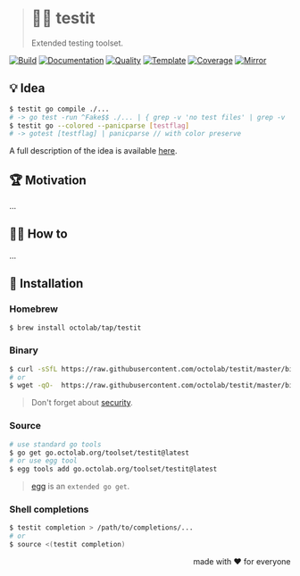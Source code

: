 > # 👨‍🍳 testit
>
> Extended testing toolset.

[![Build][build.icon]][build.page]
[![Documentation][docs.icon]][docs.page]
[![Quality][quality.icon]][quality.page]
[![Template][template.icon]][template.page]
[![Coverage][coverage.icon]][coverage.page]
[![Mirror][mirror.icon]][mirror.page]

## 💡 Idea

```bash
$ testit go compile ./...
# -> go test -run ^Fake$$ ./... | { grep -v 'no test files' | grep -v 'no tests to run' || true }
$ testit go --colored --panicparse [testflag]
# -> gotest [testflag] | panicparse // with color preserve
```

A full description of the idea is available [here][design.page].

## 🏆 Motivation

...

## 🤼‍♂️ How to

...

## 🧩 Installation

### Homebrew

```bash
$ brew install octolab/tap/testit
```

### Binary

```bash
$ curl -sSfL https://raw.githubusercontent.com/octolab/testit/master/bin/install | sh
# or
$ wget -qO-  https://raw.githubusercontent.com/octolab/testit/master/bin/install | sh
```

> Don't forget about [security](https://www.idontplaydarts.com/2016/04/detecting-curl-pipe-bash-server-side/).

### Source

```bash
# use standard go tools
$ go get go.octolab.org/toolset/testit@latest
# or use egg tool
$ egg tools add go.octolab.org/toolset/testit@latest
```

> [egg][] is an `extended go get`.

### Shell completions

```bash
$ testit completion > /path/to/completions/...
# or
$ source <(testit completion)
```

<p align="right">made with ❤️ for everyone</p>

[awesome.icon]:     https://awesome.re/mentioned-badge.svg
[build.page]:       https://travis-ci.com/octolab/testit
[build.icon]:       https://travis-ci.com/octolab/testit.svg?branch=master
[coverage.page]:    https://codeclimate.com/github/octolab/testit/test_coverage
[coverage.icon]:    https://api.codeclimate.com/v1/badges/c570179a9335c747e77c/test_coverage
[design.page]:      https://www.notion.so/33715348cc114ea79dd350a25d16e0b0?r=0b753cbf767346f5a6fd51194829a2f3
[docs.page]:        https://pkg.go.dev/go.octolab.org/toolset/testit
[docs.icon]:        https://img.shields.io/badge/docs-pkg.go.dev-blue
[mirror.page]:      https://bitbucket.org/kamilsk/testit
[mirror.icon]:      https://img.shields.io/badge/mirror-bitbucket-blue
[promo.page]:       https://github.com/octolab/testit
[quality.page]:     https://goreportcard.com/report/go.octolab.org/toolset/testit
[quality.icon]:     https://goreportcard.com/badge/go.octolab.org/toolset/testit
[template.page]:    https://github.com/octomation/go-tool
[template.icon]:    https://img.shields.io/badge/template-go--tool-blue

[_]:                https://img.shields.io/sourcegraph/rrc/go.octolab.org/toolset/testit
[egg]:              https://github.com/kamilsk/egg
